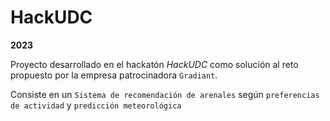 # HackUDC

**2023**

Proyecto desarrollado en el hackatón *HackUDC* como solución al reto propuesto por la empresa patrocinadora `Gradiant`. 

Consiste en un `Sistema de recomendación de arenales` según `preferencias de actividad` y `predicción meteorológica`


